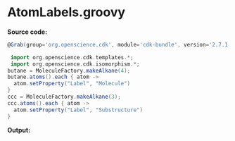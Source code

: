 # AtomLabels.groovy
**Source code:**
```groovy
@Grab(group='org.openscience.cdk', module='cdk-bundle', version='2.7.1')

 import org.openscience.cdk.templates.*;
 import org.openscience.cdk.isomorphism.*;
butane = MoleculeFactory.makeAlkane(4);
butane.atoms().each { atom ->
  atom.setProperty("Label", "Molecule")
}
ccc = MoleculeFactory.makeAlkane(3);
ccc.atoms().each { atom ->
  atom.setProperty("Label", "Substructure")
}
```
**Output:**
```plain
```
